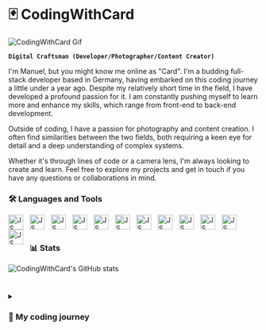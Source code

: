 # 🃏 CodingWithCard

![CodingWithCard Gif](./codingwithcard.gif)

**`Digital Craftsman (Developer/Photographer/Content Creator)`**

I'm Manuel, but you might know me online as "Card". I'm a budding full-stack developer based in Germany, having embarked on this coding journey a little under a year ago.
Despite my relatively short time in the field, I have developed a profound passion for it. I am constantly pushing myself to learn more and enhance my skills, which range from front-end to back-end development.

Outside of coding, I have a passion for photography and content creation. I often find similarities between the two fields, both requiring a keen eye for detail and a deep understanding of complex systems.

Whether it's through lines of code or a camera lens, I'm always looking to create and learn. Feel free to explore my projects and get in touch if you have any questions or collaborations in mind.

### 🛠️ Languages and Tools

<img align="left" alt="JS" width="30px" style="padding-right:10px" src="https://cdn.jsdelivr.net/gh/devicons/devicon/icons/javascript/javascript-plain.svg" />
<img align="left" alt="JS" width="30px" style="padding-right:10px" src="https://cdn.jsdelivr.net/gh/devicons/devicon/icons/typescript/typescript-original.svg" />
<img align="left" alt="JS" width="30px" style="padding-right:10px" src="https://cdn.jsdelivr.net/gh/devicons/devicon/icons/php/php-plain.svg" />
<img align="left" alt="JS" width="30px" style="padding-right:10px" src="https://cdn.jsdelivr.net/gh/devicons/devicon/icons/html5/html5-original.svg" />
<img align="left" alt="JS" width="30px" style="padding-right:10px" src="https://cdn.jsdelivr.net/gh/devicons/devicon/icons/css3/css3-original.svg" />
<img align="left" alt="JS" width="30px" style="padding-right:10px" src="https://cdn.jsdelivr.net/gh/devicons/devicon/icons/csharp/csharp-original.svg" />
<img align="left" alt="JS" width="30px" style="padding-right:10px" src="https://cdn.jsdelivr.net/gh/devicons/devicon/icons/python/python-original.svg" />
<img align="left" alt="JS" width="30px" style="padding-right:10px" src="https://cdn.jsdelivr.net/gh/devicons/devicon/icons/git/git-original.svg" />
<img align="left" alt="JS" width="30px" style="padding-right:10px" src="https://cdn.jsdelivr.net/gh/devicons/devicon/icons/linux/linux-original.svg" />
<img align="left" alt="JS" width="30px" style="padding-right:10px" src="https://cdn.jsdelivr.net/gh/devicons/devicon/icons/nodejs/nodejs-original.svg" />
<img align="left" alt="JS" width="30px" style="padding-right:10px" src="https://cdn.jsdelivr.net/gh/devicons/devicon/icons/azure/azure-original.svg" />
<img align="left" alt="JS" width="30px" style="padding-right:10px" src="https://cdn.jsdelivr.net/gh/devicons/devicon/icons/dot-net/dot-net-original.svg" />
<br />

#

### 📊 Stats 

![CodingWithCard's GitHub stats](https://github-readme-stats.vercel.app/api?username=codingwithcard&show_icons=true&theme=cobalt)


#
          
<details>
  <summary><h3> 📕 My coding journey <h3></summary>
When the COVID-19 pandemic hit and photography work dried up, I found myself seeking a new challenge. That's when I stumbled upon coding. I started off with Python, creating small projects and getting a feel for the language.

One night, an ad for a development job popped up on my Instagram. Despite feeling underqualified due to my limited experience, I decided to apply. To my surprise, they called back. During the interview, I was honest about my novice status in the field.

Impressively, they decided to take a chance on me. This opportunity expanded my horizons beyond Python, introducing me to C#, JavaScript, and TypeScript. Working in this role has been an enlightening journey. Every day presents a chance to learn something new and to continue developing my skills.

I've come a long way since those first days of dabbling in Python, but there's still so much more to explore. Have a look through my repositories to see my progress and don't hesitate to reach out if you have any questions or would like to collaborate on a project.
          
          
          
          


          
          
          

          
            
                    



